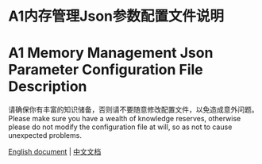 # A1内存管理Json参数配置文件说明
# A1 Memory Management Json Parameter Configuration File Description

请确保你有丰富的知识储备，否则请不要随意修改配置文件，以免造成意外问题。
Please make sure you have a wealth of knowledge reserves, otherwise please do not modify the configuration file at will, so as not to cause unexpected problems.

[English document](README.md) | [中文文档](README-zh.md)